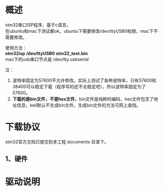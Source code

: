 
# 概述

stm32串口ISP程序，基于c语言。  
在ubuntu和mac下测试都ok，ubuntu下需要修改/dev/ttyUSB0权限，mac下不需要修改。

使用方法：  
**stm32isp /dev/ttyUSB0 stm32_test.bin**  
mac下的usb串口节点是 /dev/tty.usbserial

注：

1. 波特率固定为57600不允许修改。实际上测试了各种波特率，只有57600和38400可以稳定下载（程序写的还不太稳定吧），所以波特率固定为了57600。
2. **下载的是bin文件，不是hex文件**。bin文件是纯粹的编码，hex文件包含了地址信息。keil默认不生成bin文件，生成bin文件的方法可网上查找。

# 下载协议

stm32官方文档已提交到本工程 documents 目录下。

## 1、硬件






# 驱动说明






